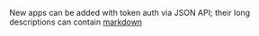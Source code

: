 New apps can be added with token auth via JSON API; their long descriptions can contain [markdown](http://kohanaframework.org/3.0/guide/userguide/markdown)